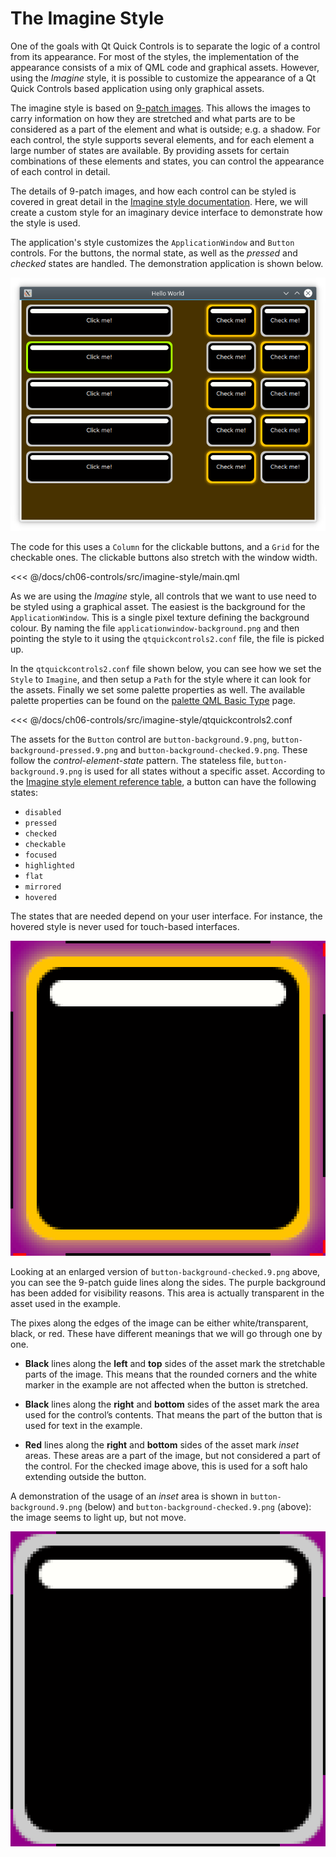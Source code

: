 # The Imagine Style

One of the goals with Qt Quick Controls is to separate the logic of a control from its appearance. For most of the styles, the implementation of the appearance consists of a mix of QML code and graphical assets. However, using the *Imagine* style, it is possible to customize the appearance of a Qt Quick Controls based application using only graphical assets.

The imagine style is based on [9-patch images](https://developer.android.com/guide/topics/graphics/drawables#nine-patch). This allows the images to carry information on how they are stretched and what parts are to be considered as a part of the element and what is outside; e.g. a shadow. For each control, the style supports several elements, and for each element a large number of states are available. By providing assets for certain combinations of these elements and states, you can control the appearance of each control in detail.

The details of 9-patch images, and how each control can be styled is covered in great detail in the [Imagine style documentation](https://doc.qt.io/qt-6/qtquickcontrols2-imagine.html). Here, we will create a custom style for an imaginary device interface to demonstrate how the style is used.

The application's style customizes the `ApplicationWindow` and `Button` controls. For the buttons, the normal state, as well as the *pressed* and *checked* states are handled. The demonstration application is shown below.

![](./assets/style-imagine-example.png)

The code for this uses a `Column` for the clickable buttons, and a `Grid` for the checkable ones. The clickable buttons also stretch with the window width.

<<< @/docs/ch06-controls/src/imagine-style/main.qml

As we are using the *Imagine* style, all controls that we want to use need to be styled using a graphical asset. The easiest is the background for the `ApplicationWindow`. This is a single pixel texture defining the background colour. By naming the file `applicationwindow-background.png` and then pointing the style to it using the `qtquickcontrols2.conf` file, the file is picked up.

In the `qtquickcontrols2.conf` file shown below, you can see how we set the `Style` to `Imagine`, and then setup a `Path` for the style where it can look for the assets. Finally we set some palette properties as well. The available palette properties can be found on the [palette QML Basic Type](https://doc.qt.io/qt-6/qml-palette.html#qtquickcontrols2-palette) page.

<<< @/docs/ch06-controls/src/imagine-style/qtquickcontrols2.conf

The assets for the `Button` control are `button-background.9.png`, `button-background-pressed.9.png` and `button-background-checked.9.png`. These follow the *control*-*element*-*state* pattern. The stateless file, `button-background.9.png` is used for all states without a specific asset. According to the [Imagine style element reference table](https://doc.qt.io/qt-6/qtquickcontrols2-imagine.html#element-reference), a button can have the following states:


* `disabled`
* `pressed`
* `checked`
* `checkable`
* `focused`
* `highlighted`
* `flat`
* `mirrored`
* `hovered`

The states that are needed depend on your user interface. For instance, the hovered style is never used for touch-based interfaces.

![](./assets/button-background-checked-enlarged.9.png)

Looking at an enlarged version of `button-background-checked.9.png` above, you can see the 9-patch guide lines along the sides. The purple background has been added for visibility reasons. This area is actually transparent in the asset used in the example.

The pixes along the edges of the image can be either white/transparent, black, or red. These have different meanings that we will go through one by one.


* **Black** lines along the **left** and **top** sides of the asset mark the stretchable parts of the image. This means that the rounded corners and the white marker in the example are not affected when the button is stretched.

* **Black** lines along the **right** and **bottom** sides of the asset mark the area used for the control’s contents. That means the part of the button that is used for text in the example.

* **Red** lines along the **right** and **bottom** sides of the asset mark *inset* areas. These areas are a part of the image, but not considered a part of the control. For the checked image above, this is used for a soft halo extending outside the button.

A demonstration of the usage of an *inset* area is shown in `button-background.9.png` (below) and `button-background-checked.9.png` (above): the image seems to light up, but not move.

![The ``button-background.9.png`` asset enlarged.](./assets/button-background-enlarged.9.png)

